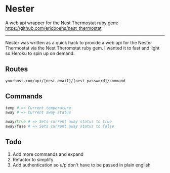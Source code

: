 Nester
======

A web api wrapper for the Nest Thermostat ruby gem: https://github.com/ericboehs/nest_thermostat

---

Nester was written as a quick hack to provide a web api for the Nester Thermostat via the Nest Theromstat ruby gem.  I wanted it to fast and light so Heroku to spin up on demand.


## Routes

    yourhost.com/api/[nest email]/[nest password]/command

## Commands

```ruby
temp # => Current temperature
away # => Current away status

away/true # => Sets current away status to true
away/fase # => Sets current away status to false
```

## Todo

1.  Add more commands and expand
2.  Refactor to simplify
3.  Add authentication so u/p don't have to be passed in plain english
